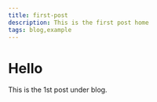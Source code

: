 ```yaml
---
title: first-post
description: This is the first post home
tags: blog,example
---
```

# Hello

This is the 1st post under blog.